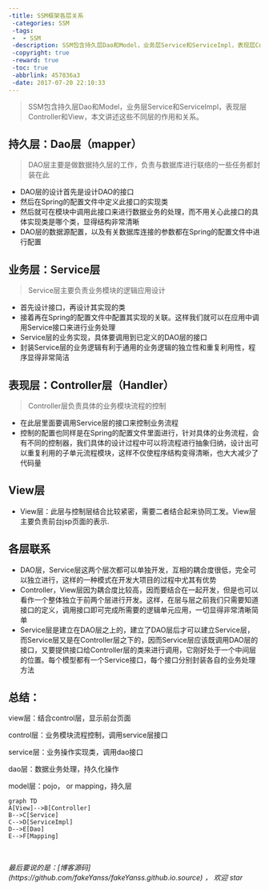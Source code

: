 ```yaml
---
-title: SSM框架各层关系
 -categories: SSM
 -tags:
 -  - SSM
 -description: SSM包含持久层Dao和Model，业务层Service和ServiceImpl，表现层Controller和View，本文讲述这些不同层的作用和关系。
 -copyright: true
 -reward: true
 -toc: true
 -abbrlink: 457836a3
 -date: 2017-07-20 22:10:33
---
```

> SSM包含持久层Dao和Model，业务层Service和ServiceImpl，表现层Controller和View，本文讲述这些不同层的作用和关系。

 ## 持久层：Dao层（mapper）

> DAO层主要是做数据持久层的工作，负责与数据库进行联络的一些任务都封装在此

* DAO层的设计首先是设计DAO的接口
* 然后在Spring的配置文件中定义此接口的实现类
* 然后就可在模块中调用此接口来进行数据业务的处理，而不用关心此接口的具体实现类是哪个类，显得结构非常清晰
* DAO层的数据源配置，以及有关数据库连接的参数都在Spring的配置文件中进行配置

## 业务层：Service层
> Service层主要负责业务模块的逻辑应用设计

* 首先设计接口，再设计其实现的类
* 接着再在Spring的配置文件中配置其实现的关联。这样我们就可以在应用中调用Service接口来进行业务处理
* Service层的业务实现，具体要调用到已定义的DAO层的接口
* 封装Service层的业务逻辑有利于通用的业务逻辑的独立性和重复利用性，程序显得非常简洁

## 表现层：Controller层（Handler）
> Controller层负责具体的业务模块流程的控制

* 在此层里面要调用Service层的接口来控制业务流程
* 控制的配置也同样是在Spring的配置文件里面进行，针对具体的业务流程，会有不同的控制器，我们具体的设计过程中可以将流程进行抽象归纳，设计出可以重复利用的子单元流程模块，这样不仅使程序结构变得清晰，也大大减少了代码量

## View层
* View层：此层与控制层结合比较紧密，需要二者结合起来协同工发。View层主要负责前台jsp页面的表示.

## 各层联系

* DAO层，Service层这两个层次都可以单独开发，互相的耦合度很低，完全可以独立进行，这样的一种模式在开发大项目的过程中尤其有优势
* Controller，View层因为耦合度比较高，因而要结合在一起开发，但是也可以看作一个整体独立于前两个层进行开发。这样，在层与层之前我们只需要知道接口的定义，调用接口即可完成所需要的逻辑单元应用，一切显得非常清晰简单
* Service层是建立在DAO层之上的，建立了DAO层后才可以建立Service层，而Service层又是在Controller层之下的，因而Service层应该既调用DAO层的接口，又要提供接口给Controller层的类来进行调用，它刚好处于一个中间层的位置。每个模型都有一个Service接口，每个接口分别封装各自的业务处理方法


## 总结：
view层：结合control层，显示前台页面

control层：业务模块流程控制，调用service层接口

service层：业务操作实现类，调用dao接口

dao层：数据业务处理，持久化操作

model层：pojo， or mapping，持久层


```
graph TD
A[View]-->B[Controller]
B-->C[Service]
C-->D[ServiceImpl]
D-->E[Dao]
E-->F[Mapping]
```

<br>

<p id="div-border-top-green"><i>最后要说的是：[博客源码](https://github.com/fakeYanss/fakeYanss.github.io.source) ， 欢迎 star</i></p>